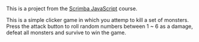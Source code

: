 This is a project from the [Scrimba JavaScript](https://scrimba.com/learn/frontend) course.

This is a simple clicker game in which you attemp to kill a set of monsters. Press the attack button to roll random numbers between 1 ~ 6 as a damage, defeat all monsters and survive to win the game.